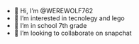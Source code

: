 - 👋 Hi, I’m @WEREWOLF762
- 👀 I’m interested in tecnolegy and lego
- 🌱 I’m in school 7th grade
- 💞️ I’m looking to collaborate on snapchat

<!---
WEREWOLF762/WEREWOLF762 is a ✨ special ✨ repository because its `README.md` (this file) appears on your GitHub profile.
You can click the Preview link to take a look at your changes.
--->

